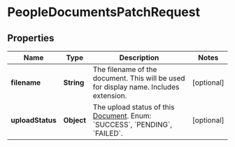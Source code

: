 

# PeopleDocumentsPatchRequest


## Properties

| Name | Type | Description | Notes |
|------------ | ------------- | ------------- | -------------|
|**filename** | **String** | The filename of the document. This will be used for display name. Includes extension. |  [optional] |
|**uploadStatus** | **Object** | The upload status of this [Document](https://developers.intellihr.io/docs/v1/). Enum: &#x60;SUCCESS&#x60;, &#x60;PENDING&#x60;, &#x60;FAILED&#x60;. |  [optional] |



